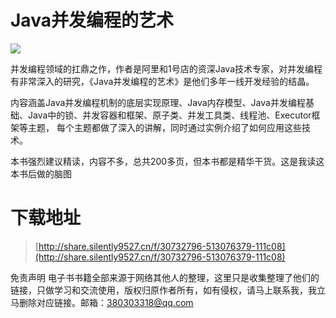 # Java并发编程的艺术

![](https://tva1.sinaimg.cn/large/008i3skNgy1guann4114kj607i0at74b02.jpg)

并发编程领域的扛鼎之作，作者是阿里和1号店的资深Java技术专家，对并发编程有非常深入的研究，《Java并发编程的艺术》是他们多年一线开发经验的结晶。

内容涵盖Java并发编程机制的底层实现原理、Java内存模型、Java并发编程基础、Java中的锁、并发容器和框架、原子类、并发工具类、线程池、Executor框架等主题，
每个主题都做了深入的讲解，同时通过实例介绍了如何应用这些技术。

本书强烈建议精读，内容不多，总共200多页，但本书都是精华干货。这是我读这本书后做的脑图



# 下载地址
> [http://share.silently9527.cn/f/30732796-513076379-111c08](http://share.silently9527.cn/f/30732796-513076379-111c08)

免责声明
电子书书籍全部来源于网络其他人的整理，这里只是收集整理了他们的链接，只做学习和交流使用，版权归原作者所有，如有侵权，请马上联系我，我立马删除对应链接。邮箱：380303318@qq.com

